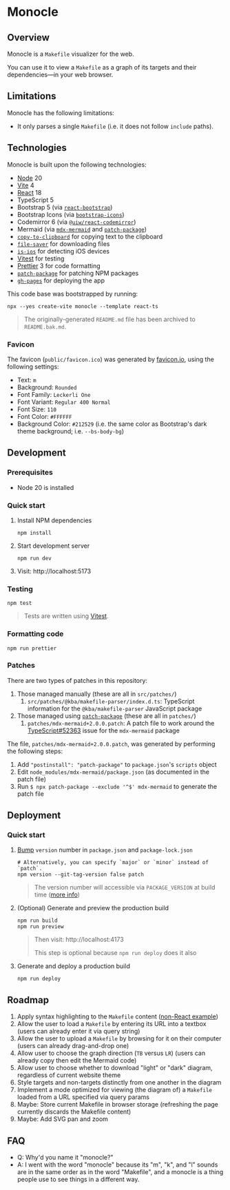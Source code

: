 # Monocle

## Overview

Monocle is a `Makefile` visualizer for the web.

You can use it to view a `Makefile` as a graph of its targets and their dependencies—in your web browser.

## Limitations

Monocle has the following limitations:
- It only parses a single `Makefile` (i.e. it does not follow `include` paths).

## Technologies

Monocle is built upon the following technologies:
- [Node](https://nodejs.org/en/download) 20
- [Vite](https://vitejs.dev/) 4
- [React](https://react.dev/) 18
- TypeScript 5
- Bootstrap 5 (via [`react-bootstrap`](https://react-bootstrap.netlify.app/))
- Bootstrap Icons (via [`bootstrap-icons`](https://icons.getbootstrap.com/))
- Codemirror 6 (via [`@uiw/react-codemirror`](https://uiwjs.github.io/react-codemirror/))
- Mermaid (via [`mdx-mermaid`](https://sjwall.github.io/mdx-mermaid/) and [`patch-package`](https://github.com/ds300/patch-package))
- [`copy-to-clipboard`](https://www.npmjs.com/package/copy-to-clipboard) for copying text to the clipboard
- [`file-saver`](https://www.npmjs.com/package/file-saver) for downloading files
- [`is-ios`](https://github.com/bendrucker/is-ios) for detecting iOS devices
- [Vitest](https://vitest.dev/) for testing
- [Prettier](https://prettier.io/) 3 for code formatting
- [`patch-package`](https://www.npmjs.com/package/patch-package) for patching NPM packages
- [`gh-pages`](https://github.com/tschaub/gh-pages) for deploying the app

This code base was bootstrapped by running:
```shell
npx --yes create-vite monocle --template react-ts
```
> The originally-generated `README.md` file has been archived to `README.bak.md`.

### Favicon

The favicon (`public/favicon.ico`) was generated by [favicon.io](https://favicon.io/favicon-generator/), using the following settings:
- Text: `m`
- Background: `Rounded`
- Font Family: `Leckerli One`
- Font Variant: `Regular 400 Normal`
- Font Size: `110`
- Font Color: `#FFFFFF`
- Background Color: `#212529` (i.e. the same color as Bootstrap's dark theme background; i.e. `--bs-body-bg`)

## Development

### Prerequisites

- Node 20 is installed

### Quick start

1. Install NPM dependencies
   ```shell
   npm install
   ```
2. Start development server
   ```shell
   npm run dev
   ```
3. Visit: http://localhost:5173

### Testing

```shell
npm test
```
> Tests are written using [Vitest](https://vitest.dev/).

### Formatting code

```shell
npm run prettier
```

### Patches

There are two types of patches in this repository:

1. Those managed manually (these are all in `src/patches/`)
   1. `src/patches/@kba/makefile-parser/index.d.ts`: TypeScript information for the `@kba/makefile-parser` JavaScript package
2. Those managed using [`patch-package`](https://github.com/ds300/patch-package) (these are all in `patches/`)
   1. `patches/mdx-mermaid+2.0.0.patch`: A patch file to work around the [TypeScript#52363](https://github.com/microsoft/TypeScript/issues/52363) issue for the `mdx-mermaid` package

The file, `patches/mdx-mermaid+2.0.0.patch`, was generated by performing the following steps:
1. Add `"postinstall": "patch-package"` to `package.json`'s `scripts` object
2. Edit `node_modules/mdx-mermaid/package.json` (as documented in the patch file)
3. Run `$ npx patch-package --exclude '^$' mdx-mermaid` to generate the patch file

## Deployment

### Quick start

1. [Bump](https://docs.npmjs.com/cli/v10/commands/npm-version) `version` number in `package.json` and `package-lock.json`
   ```shell
   # Alternatively, you can specify `major` or `minor` instead of `patch`.
   npm version --git-tag-version false patch
   ```
   > The version number will accessible via `PACKAGE_VERSION` at build time ([more info](https://stackoverflow.com/a/70524430))
2. (Optional) Generate and preview the production build
   ```shell
   npm run build
   npm run preview
   ```
   > Then visit: http://localhost:4173
   >
   > This step is optional because `npm run deploy` does it also
3. Generate and deploy a production build
   ```shell
   npm run deploy
   ```

## Roadmap

1. Apply syntax highlighting to the `Makefile` content ([non-React example](https://github.com/V-Lor/codemirror-mode-makefile/blob/master/example/index.html))
2. Allow the user to load a `Makefile` by entering its URL into a textbox (users can already enter it via query string)
3. Allow the user to upload a `Makefile` by browsing for it on their computer (users can already drag-and-drop one)
4. Allow user to choose the graph direction (`TB` versus `LR`) (users can already copy then edit the Mermaid code)
5. Allow user to choose whether to download "light" or "dark" diagram, regardless of current website theme
6. Style targets and non-targets distinctly from one another in the diagram
7. Implement a mode optimized for viewing (the diagram of) a `Makefile` loaded from a URL specified via query params
8. Maybe: Store current Makefile in browser storage (refreshing the page currently discards the Makefile content)
9. Maybe: Add SVG pan and zoom

## FAQ

- Q: Why'd you name it "monocle?"
- A: I went with the word "monocle" because its "m", "k", and "l" sounds are in the same order as in the word "Makefile", and a monocle is a thing people use to see things in a different way.